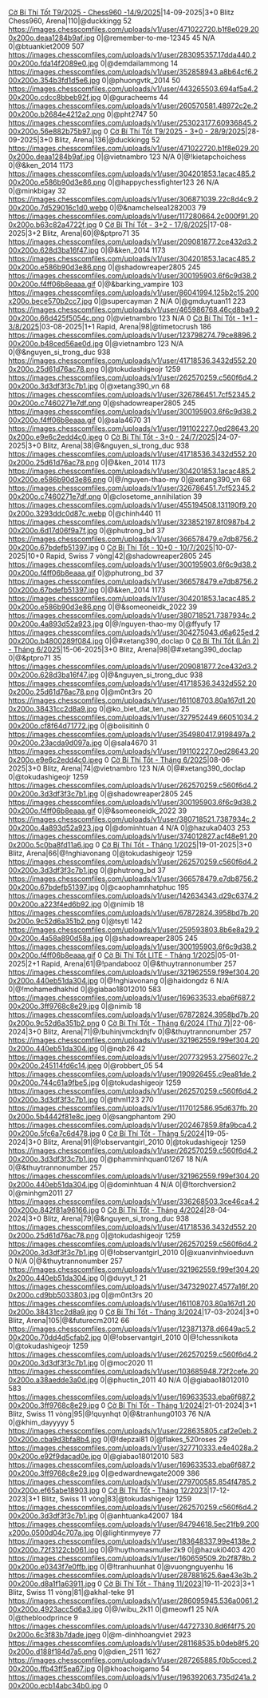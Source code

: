 <a href="https://www.chess.com/tournament/live/arena/c-b-th-tt-t92025--chess960-1492025-4450507" target="_top">Cờ Bí Thí Tốt T9/2025 - Chess960 -14/9/2025</a>|14-09-2025|3+0 Blitz Chess960, Arena|110|@duckkingg 52 https://images.chesscomfiles.com/uploads/v1/user/471022720.b1f8e029.200x200o.deaa1284b9af.jpg 0|@remember-to-me-12345 45 N/A 0|@btuankiet2009 507 https://images.chesscomfiles.com/uploads/v1/user/283095357.17dda440.200x200o.fda14f2089e0.jpg 0|@demdailammong 14 https://images.chesscomfiles.com/uploads/v1/user/352858943.a8b64cf6.200x200o.354b3fd1d5e6.jpg 0|@phuongvtk_2014 50 https://images.chesscomfiles.com/uploads/v1/user/443265503.694af5a4.200x200o.cdcc8bbeb92f.jpg 0|@guracheems 44 https://images.chesscomfiles.com/uploads/v1/user/260570581.48972c2e.200x200o.b2684e4212a2.png 0|@pht2747 50 https://images.chesscomfiles.com/uploads/v1/user/253023177.60936845.200x200o.56e882b75b97.jpg 0
<a href="https://www.chess.com/tournament/live/arena/c-b-th-tt-t92025--30--2892025-4423951" target="_top">Cờ Bí Thí Tốt T9/2025 - 3+0 - 28/9/2025</a>|28-09-2025|3+0 Blitz, Arena|136|@duckkingg 52 https://images.chesscomfiles.com/uploads/v1/user/471022720.b1f8e029.200x200o.deaa1284b9af.jpg 0|@vietnambro 123 N/A 0|@!kietapchoichess 0|@&ken_2014 1173 https://images.chesscomfiles.com/uploads/v1/user/304201853.1acac485.200x200o.e586b90d3e86.png 0|@happychessfighter123 26 N/A 0|@minkbigay 32 https://images.chesscomfiles.com/uploads/v1/user/306871039.22c8d4c9.200x200o.7d529016c1d0.webp 0|@&namchelsea1282003 79 https://images.chesscomfiles.com/uploads/v1/user/117280664.2c000f91.200x200o.b63c82a4722f.jpg 0
<a href="https://www.chess.com/tournament/live/arena/c-b-th-tt--32--1782025-4353537" target="_top">Cờ Bí Thí Tốt - 3+2 - 17/8/2025</a>|17-08-2025|3+2 Blitz, Arena|60|@&ptpro71 35 https://images.chesscomfiles.com/uploads/v1/user/209081877.2ce432d3.200x200o.628d3ba16f47.jpg 0|@&ken_2014 1173 https://images.chesscomfiles.com/uploads/v1/user/304201853.1acac485.200x200o.e586b90d3e86.png 0|@shadowreaper2805 245 https://images.chesscomfiles.com/uploads/v1/user/300195903.6f6c9d38.200x200o.f4ff06b8eaaa.gif 0|@&barking_vampire 103 https://images.chesscomfiles.com/uploads/v1/user/86041994.125b2c15.200x200o.bece570b2cc7.jpg 0|@supercayman 2 N/A 0|@gmduytuan11 223 https://images.chesscomfiles.com/uploads/v1/user/465986768.46cd8ba9.200x200o.66d425f5054c.png 0|@vietnambro 123 N/A 0
<a href="https://www.chess.com/tournament/live/arena/c-b-th-tt--11--382025-4355453" target="_top">Cờ Bí Thí Tốt - 1+1 - 3/8/2025</a>|03-08-2025|1+1 Rapid, Arena|98|@timetocrush 186 https://images.chesscomfiles.com/uploads/v1/user/123798274.79ce8896.200x200o.b48ced56ae0d.jpg 0|@vietnambro 123 N/A 0|@&nguyen_si_trong_duc 938 https://images.chesscomfiles.com/uploads/v1/user/41718536.3432d552.200x200o.25d61d76ac78.png 0|@tokudashigeojr 1259 https://images.chesscomfiles.com/uploads/v1/user/262570259.c560f6d4.200x200o.3d3df3f3c7b1.jpg 0|@xetang390_vn 68 https://images.chesscomfiles.com/uploads/v1/user/326786451.7cf52345.200x200o.c7460271e7df.png 0|@shadowreaper2805 245 https://images.chesscomfiles.com/uploads/v1/user/300195903.6f6c9d38.200x200o.f4ff06b8eaaa.gif 0|@sala4670 31 https://images.chesscomfiles.com/uploads/v1/user/191102227.0ed28643.200x200o.e9e6c2edd4c0.jpeg 0
<a href="https://www.chess.com/tournament/live/arena/c-b-th-tt--30--2472025-4332843" target="_top">Cờ Bí Thí Tốt - 3+0 - 24/7/2025</a>|24-07-2025|3+0 Blitz, Arena|38|@&nguyen_si_trong_duc 938 https://images.chesscomfiles.com/uploads/v1/user/41718536.3432d552.200x200o.25d61d76ac78.png 0|@&ken_2014 1173 https://images.chesscomfiles.com/uploads/v1/user/304201853.1acac485.200x200o.e586b90d3e86.png 0|@/nguyen-thao-my 0|@xetang390_vn 68 https://images.chesscomfiles.com/uploads/v1/user/326786451.7cf52345.200x200o.c7460271e7df.png 0|@closetome_annihilation 39 https://images.chesscomfiles.com/uploads/v1/user/455194508.131190f9.200x200o.3293ddc0d87c.webp 0|@chinh440 11 https://images.chesscomfiles.com/uploads/v1/user/323852197.8f0987b4.200x200o.6d17d06f9a7f.jpg 0|@phutrong_bd 37 https://images.chesscomfiles.com/uploads/v1/user/366578479.e7db8756.200x200o.67bdefb51397.jpg 0
<a href="https://www.chess.com/tournament/live/c-b-th-tt--100--1072025-5792195" target="_top">Cờ Bí Thí Tốt - 10+0 - 10/7/2025</a>|10-07-2025|10+0 Rapid, Swiss 7 vòng|42|@shadowreaper2805 245 https://images.chesscomfiles.com/uploads/v1/user/300195903.6f6c9d38.200x200o.f4ff06b8eaaa.gif 0|@phutrong_bd 37 https://images.chesscomfiles.com/uploads/v1/user/366578479.e7db8756.200x200o.67bdefb51397.jpg 0|@&ken_2014 1173 https://images.chesscomfiles.com/uploads/v1/user/304201853.1acac485.200x200o.e586b90d3e86.png 0|@&someoneidk_2022 39 https://images.chesscomfiles.com/uploads/v1/user/380718521.7387934c.200x200o.4a893d52a923.jpg 0|@/nguyen-thao-my 0|@ffyufy 17 https://images.chesscomfiles.com/uploads/v1/user/304275043.d6a625ed.200x200o.b4800289f084.jpg 0|@#xetang390_doclap 0
<a href="https://www.chess.com/tournament/live/arena/c-b-th-tt-ln-2--thng-62025-4283921" target="_top">Cờ Bí Thí Tốt (Lần 2) - Tháng 6/2025</a>|15-06-2025|3+0 Blitz, Arena|98|@#xetang390_doclap 0|@&ptpro71 35 https://images.chesscomfiles.com/uploads/v1/user/209081877.2ce432d3.200x200o.628d3ba16f47.jpg 0|@&nguyen_si_trong_duc 938 https://images.chesscomfiles.com/uploads/v1/user/41718536.3432d552.200x200o.25d61d76ac78.png 0|@m0nt3rs 20 https://images.chesscomfiles.com/uploads/v1/user/161108703.80a167d1.200x200o.38431cc2d8a9.jpg 0|@ko_biet_dat_ten_nao 25 https://images.chesscomfiles.com/uploads/v1/user/327952449.66051034.200x200o.cf8f64d71772.jpg 0|@boiisitinh 0 https://images.chesscomfiles.com/uploads/v1/user/354980417.9198497a.200x200o.23acda9d097a.jpg 0|@sala4670 31 https://images.chesscomfiles.com/uploads/v1/user/191102227.0ed28643.200x200o.e9e6c2edd4c0.jpeg 0
<a href="https://www.chess.com/tournament/live/arena/c-b-th-tt--thng-62025-4267431" target="_top">Cờ Bí Thí Tốt - Tháng 6/2025</a>|08-06-2025|3+0 Blitz, Arena|74|@vietnambro 123 N/A 0|@#xetang390_doclap 0|@tokudashigeojr 1259 https://images.chesscomfiles.com/uploads/v1/user/262570259.c560f6d4.200x200o.3d3df3f3c7b1.jpg 0|@shadowreaper2805 245 https://images.chesscomfiles.com/uploads/v1/user/300195903.6f6c9d38.200x200o.f4ff06b8eaaa.gif 0|@&someoneidk_2022 39 https://images.chesscomfiles.com/uploads/v1/user/380718521.7387934c.200x200o.4a893d52a923.jpg 0|@dominhtuan 4 N/A 0|@hazuka0403 253 https://images.chesscomfiles.com/uploads/v1/user/374012827.acf48e91.200x200o.5c0ba8fd11a6.jpg 0
<a href="https://www.chess.com/tournament/live/arena/c-b-th-tt--thng-12025-3948057" target="_top">Cờ Bí Thí Tốt - Tháng 1/2025</a>|19-01-2025|3+0 Blitz, Arena|66|@!nghiavonang 0|@tokudashigeojr 1259 https://images.chesscomfiles.com/uploads/v1/user/262570259.c560f6d4.200x200o.3d3df3f3c7b1.jpg 0|@phutrong_bd 37 https://images.chesscomfiles.com/uploads/v1/user/366578479.e7db8756.200x200o.67bdefb51397.jpg 0|@caophamnhatphuc 195 https://images.chesscomfiles.com/uploads/v1/user/142634343.d29c6374.200x200o.a223f4ed6b92.jpg 0|@nimib 18 https://images.chesscomfiles.com/uploads/v1/user/67872824.3958bd7b.200x200o.9c52d6a351b2.png 0|@tsytl 142 https://images.chesscomfiles.com/uploads/v1/user/259593803.8b6e8a29.200x200o.4a58a890d58a.jpg 0|@shadowreaper2805 245 https://images.chesscomfiles.com/uploads/v1/user/300195903.6f6c9d38.200x200o.f4ff06b8eaaa.gif 0
<a href="https://www.chess.com/tournament/live/arena/c-b-th-tt-lite--thng-12025-3921683" target="_top">Cờ Bí Thí Tốt LITE - Tháng 1/2025</a>|05-01-2025|2+1 Rapid, Arena|61|@!pandabooz 0|@&thuytrannonumber 257 https://images.chesscomfiles.com/uploads/v1/user/321962559.f99ef304.200x200o.440eb51da304.jpg 0|@!nghiavonang 0|@haidongdz 6 N/A 0|@!mohamedhakhid 0|@giabao18012010 583 https://images.chesscomfiles.com/uploads/v1/user/169633533.eba6f687.200x200o.3ff9768c8e29.jpg 0|@nimib 18 https://images.chesscomfiles.com/uploads/v1/user/67872824.3958bd7b.200x200o.9c52d6a351b2.png 0
<a href="https://www.chess.com/tournament/live/arena/c-b-th-tt--thng-62024-th-7-3463795" target="_top">Cờ Bí Thí Tốt - Tháng 6/2024 (Thứ 7)</a>|22-06-2024|3+0 Blitz, Arena|71|@/buhinjvmckdnjfv 0|@&thuytrannonumber 257 https://images.chesscomfiles.com/uploads/v1/user/321962559.f99ef304.200x200o.440eb51da304.jpg 0|@nqb26 42 https://images.chesscomfiles.com/uploads/v1/user/207732953.2756027c.200x200o.245114fd6c14.jpeg 0|@robbert_05 54 https://images.chesscomfiles.com/uploads/v1/user/190926455.c9ea81de.200x200o.744c61a9fbe5.jpg 0|@tokudashigeojr 1259 https://images.chesscomfiles.com/uploads/v1/user/262570259.c560f6d4.200x200o.3d3df3f3c7b1.jpg 0|@thml123 270 https://images.chesscomfiles.com/uploads/v1/user/117012586.95d637fb.200x200o.5b4442f81e8c.jpeg 0|@sangphantom 290 https://images.chesscomfiles.com/uploads/v1/user/202467859.8fa9bca4.200x200o.5fc6a7c6d478.jpg 0
<a href="https://www.chess.com/tournament/live/arena/c-b-th-tt--thng-52024-3394346" target="_top">Cờ Bí Thí Tốt - Tháng 5/2024</a>|19-05-2024|3+0 Blitz, Arena|91|@!observantgirl_2010 0|@tokudashigeojr 1259 https://images.chesscomfiles.com/uploads/v1/user/262570259.c560f6d4.200x200o.3d3df3f3c7b1.jpg 0|@phamminhquan01267 18 N/A 0|@&thuytrannonumber 257 https://images.chesscomfiles.com/uploads/v1/user/321962559.f99ef304.200x200o.440eb51da304.jpg 0|@dominhtuan 4 N/A 0|@!torchversion2 0|@minhgm2011 27 https://images.chesscomfiles.com/uploads/v1/user/336268503.3ce46ca4.200x200o.842f81a96166.jpg 0
<a href="https://www.chess.com/tournament/live/arena/c-b-th-tt--thng-42024-3341354" target="_top">Cờ Bí Thí Tốt - Tháng 4/2024</a>|28-04-2024|3+0 Blitz, Arena|79|@&nguyen_si_trong_duc 938 https://images.chesscomfiles.com/uploads/v1/user/41718536.3432d552.200x200o.25d61d76ac78.png 0|@tokudashigeojr 1259 https://images.chesscomfiles.com/uploads/v1/user/262570259.c560f6d4.200x200o.3d3df3f3c7b1.jpg 0|@!observantgirl_2010 0|@xuanvinhvioeduvn 0 N/A 0|@&thuytrannonumber 257 https://images.chesscomfiles.com/uploads/v1/user/321962559.f99ef304.200x200o.440eb51da304.jpg 0|@duyyt_1 21 https://images.chesscomfiles.com/uploads/v1/user/347329027.4577a16f.200x200o.cd9bb5033803.jpg 0|@m0nt3rs 20 https://images.chesscomfiles.com/uploads/v1/user/161108703.80a167d1.200x200o.38431cc2d8a9.jpg 0
<a href="https://www.chess.com/tournament/live/arena/c-b-th-tt--thng-32024-3264849" target="_top">Cờ Bí Thí Tốt - Tháng 3/2024</a>|17-03-2024|3+0 Blitz, Arena|105|@&futurecm2012 66 https://images.chesscomfiles.com/uploads/v1/user/123871378.d6649ac5.200x200o.70dd4d5cfab2.jpg 0|@!observantgirl_2010 0|@!chessnikota 0|@tokudashigeojr 1259 https://images.chesscomfiles.com/uploads/v1/user/262570259.c560f6d4.200x200o.3d3df3f3c7b1.jpg 0|@moc2020 11 https://images.chesscomfiles.com/uploads/v1/user/103685948.72f2cefe.200x200o.a38aedde3a0d.jpg 0|@phuctin_2011 40 N/A 0|@giabao18012010 583 https://images.chesscomfiles.com/uploads/v1/user/169633533.eba6f687.200x200o.3ff9768c8e29.jpg 0
<a href="https://www.chess.com/tournament/live/c-b-th-tt--thng-12024-4519695" target="_top">Cờ Bí Thí Tốt - Tháng 1/2024</a>|21-01-2024|3+1 Blitz, Swiss 11 vòng|95|@!quynhqt 0|@&tranhung0103 76 N/A 0|@khim_dayyyyy 5 https://images.chesscomfiles.com/uploads/v1/user/228635805.caf2e0eb.200x200o.cba9d3bfa8b4.jpg 0|@!depzai81 0|@flakes_520roses 29 https://images.chesscomfiles.com/uploads/v1/user/327710333.e4e4028a.200x200o.e92f9dacad0e.jpg 0|@giabao18012010 583 https://images.chesscomfiles.com/uploads/v1/user/169633533.eba6f687.200x200o.3ff9768c8e29.jpg 0|@edwardnewgate2009 386 https://images.chesscomfiles.com/uploads/v1/user/279700585.854f4785.200x200o.ef65abe18903.jpg 0
<a href="https://www.chess.com/tournament/live/c-b-th-tt---thng-122023-4451780" target="_top">Cờ Bí Thí Tốt - Tháng 12/2023</a>|17-12-2023|3+1 Blitz, Swiss 11 vòng|83|@tokudashigeojr 1259 https://images.chesscomfiles.com/uploads/v1/user/262570259.c560f6d4.200x200o.3d3df3f3c7b1.jpg 0|@anhtuanka42007 184 https://images.chesscomfiles.com/uploads/v1/user/84794618.5ec21fb9.200x200o.0500d04c707a.jpg 0|@lightinmyeye 77 https://images.chesscomfiles.com/uploads/v1/user/183648337.99e4138e.200x200o.72f3122cb061.jpg 0|@!huythomasmuller2k9 0|@hazuki0403 420 https://images.chesscomfiles.com/uploads/v1/user/160659509.2b2f878b.200x200o.e0343f7e0ffb.jpg 0|@!tranhuunhat 0|@vuongnguyenhu 16 https://images.chesscomfiles.com/uploads/v1/user/287881625.6ae43e3b.200x200o.d8a1f1a63911.jpg 0
<a href="https://www.chess.com/tournament/live/c-b-th-tt---thng-112023-4388644" target="_top">Cờ Bí Thí Tốt - Tháng 11/2023</a>|19-11-2023|3+1 Blitz, Swiss 11 vòng|81|@akhal-teke 91 https://images.chesscomfiles.com/uploads/v1/user/286095945.536a0061.200x200o.4923acc5d6a3.jpg 0|@/wibu_2k11 0|@meowf1 25 N/A 0|@thebloodprince 9 https://images.chesscomfiles.com/uploads/v1/user/44727330.8d6f4f75.200x200o.6c3f83b7dade.jpeg 0|@m-dinhhoangviet 2923 https://images.chesscomfiles.com/uploads/v1/user/281168535.b0deb8f5.200x200o.d188f184d7a5.png 0|@dien_2511 1627 https://images.chesscomfiles.com/uploads/v1/user/287265885.f0b5cced.200x200o.ffb43ff5ea67.jpg 0|@khoachoigamo 54 https://images.chesscomfiles.com/uploads/v1/user/196392063.735d241a.200x200o.ecb14abc34b0.jpg 0
